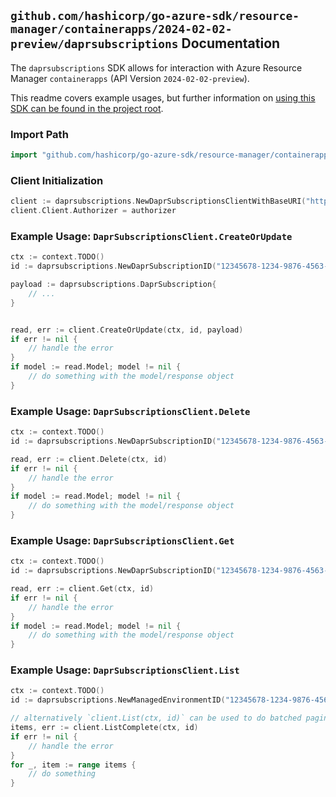 
## `github.com/hashicorp/go-azure-sdk/resource-manager/containerapps/2024-02-02-preview/daprsubscriptions` Documentation

The `daprsubscriptions` SDK allows for interaction with Azure Resource Manager `containerapps` (API Version `2024-02-02-preview`).

This readme covers example usages, but further information on [using this SDK can be found in the project root](https://github.com/hashicorp/go-azure-sdk/tree/main/docs).

### Import Path

```go
import "github.com/hashicorp/go-azure-sdk/resource-manager/containerapps/2024-02-02-preview/daprsubscriptions"
```


### Client Initialization

```go
client := daprsubscriptions.NewDaprSubscriptionsClientWithBaseURI("https://management.azure.com")
client.Client.Authorizer = authorizer
```


### Example Usage: `DaprSubscriptionsClient.CreateOrUpdate`

```go
ctx := context.TODO()
id := daprsubscriptions.NewDaprSubscriptionID("12345678-1234-9876-4563-123456789012", "example-resource-group", "managedEnvironmentName", "daprSubscriptionName")

payload := daprsubscriptions.DaprSubscription{
	// ...
}


read, err := client.CreateOrUpdate(ctx, id, payload)
if err != nil {
	// handle the error
}
if model := read.Model; model != nil {
	// do something with the model/response object
}
```


### Example Usage: `DaprSubscriptionsClient.Delete`

```go
ctx := context.TODO()
id := daprsubscriptions.NewDaprSubscriptionID("12345678-1234-9876-4563-123456789012", "example-resource-group", "managedEnvironmentName", "daprSubscriptionName")

read, err := client.Delete(ctx, id)
if err != nil {
	// handle the error
}
if model := read.Model; model != nil {
	// do something with the model/response object
}
```


### Example Usage: `DaprSubscriptionsClient.Get`

```go
ctx := context.TODO()
id := daprsubscriptions.NewDaprSubscriptionID("12345678-1234-9876-4563-123456789012", "example-resource-group", "managedEnvironmentName", "daprSubscriptionName")

read, err := client.Get(ctx, id)
if err != nil {
	// handle the error
}
if model := read.Model; model != nil {
	// do something with the model/response object
}
```


### Example Usage: `DaprSubscriptionsClient.List`

```go
ctx := context.TODO()
id := daprsubscriptions.NewManagedEnvironmentID("12345678-1234-9876-4563-123456789012", "example-resource-group", "managedEnvironmentName")

// alternatively `client.List(ctx, id)` can be used to do batched pagination
items, err := client.ListComplete(ctx, id)
if err != nil {
	// handle the error
}
for _, item := range items {
	// do something
}
```
